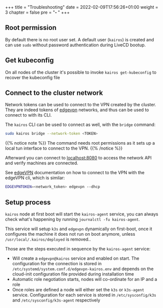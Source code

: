 +++
title = "Troubleshooting"
date = 2022-02-09T17:56:26+01:00
weight = 3
chapter = false
pre = "<b>- </b>"
+++

## Root permission

By default there is no root user set. A default user (`kairos`) is created and can use `sudo` without password authentication during LiveCD bootup.

## Get kubeconfig

On all nodes of the cluster it's possible to invoke `kairos get-kubeconfig` to recover the kubeconfig file

## Connect to the cluster network

Network tokens can be used to connect to the VPN created by the cluster. They are indeed tokens of [edgevpn](https://github.com/mudler/edgevpn) networks, and thus can be used to connect to with its CLI. 

The `kairos` CLI can be used to connect as well, with the `bridge` command:

```bash
sudo kairos bridge --network-token <TOKEN>
```

{{% notice note %}}
The command needs root permissions as it sets up a local tun interface to connect to the VPN.
{{% /notice %}}

Afterward you can connect to [localhost:8080](http://localhost:8080) to access the network API and verify machines are connected.

See [edgeVPN](https://mudler.github.io/edgevpn/docs/getting-started/cli/) documentation on how to connect to the VPN with the edgeVPN cli, which is similar:

```bash
EDGEVPNTOKEN=<network_token> edgevpn --dhcp
```

## Setup process

`kairos` node at first boot will start the `kairos-agent` service, you can always check what's happening by running `journalctl -fu kairos-agent`.

This service will setup `k3s` and `edgevpn` dynamically on first-boot, once it configures the machine it does not run on boot anymore, unless `/usr/local/.kairos/deployed` is removed..

Those are the steps executed in sequence by the `kairos-agent` service:

- Will create a `edgevpn@kairos` service and enabled on start. The configuration for the connection is stored in `/etc/systemd/system.conf.d/edgevpn-kairos.env` and depends on the cloud-init configuration file provided during installation time
- Automatic role negotiation starts, nodes will co-ordinate for an IP and a role
- Once roles are defined a node will either set the `k3s` or `k3s-agent` service. Configuration for each service is stored in `/etc/sysconfig/k3s` and `/etc/sysconfig/k3s-agent` respectively
  
